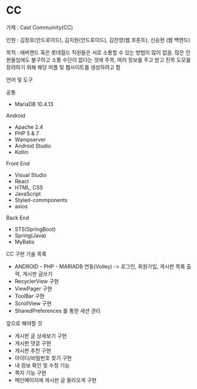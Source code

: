 # CC
가제 : Cast Commuinity(CC)

인원 : 김정호(안드로이드), 김지원(안드로이드), 김찬영(웹 프론트), 신승현 (웹 백엔드)

목적 : 에버랜드 혹은 롯데월드 직원들은 서로 소통할 수 있는 방법이 많이 없음.
많은 인원들임에도 불구하고 소통 수단이 없다는 것에 주목, 여러 정보를 주고 받고
친목 도모를 장려하기 위해 해당 어플 및 웹사이트를 생성하려고 함

언어 및 도구 

공통
- MariaDB 10.4.13

Android
- Apache 2.4
- PHP 5 & 7
- Wampserver
- Android Studio
- Kotlin

Front End
- Visual Studio
- React
- HTML, CSS
- JavaScript
- Styled-commponents
- axios

Back End
- STS(SpringBoot)
- Spring(Java)
- MyBatis


CC 구현 기술 목록

- ANDROID - PHP - MARIADB 연동(Volley)
   -> 로그인, 회원가입, 게시판 목록 출력, 게시판 글쓰기 
- RecyclerView 구현
- ViewPager 구현
- ToolBar 구현
- ScrollView 구현
- SharedPreferences 를 통한 세션 관리


앞으로 해야할 것
- 게시판 글 상세보기 구현
- 게시판 댓글 구현
- 게시판 추천 구현
- 아이디/비밀번호 찾기 구현
- 내 정보 확인 및 수정 기능
- 쪽지 기능 구현
- 메인페이지에 게시판 글 올라오게 구현

